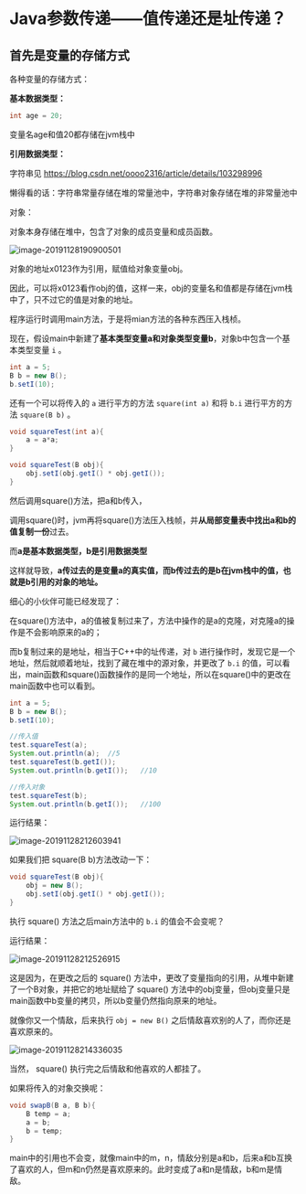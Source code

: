 # Java参数传递——值传递还是址传递？

## 首先是变量的存储方式

各种变量的存储方式：



**基本数据类型：**

```java
int age = 20;
```

变量名age和值20都存储在jvm栈中





**引用数据类型：**

字符串见 https://blog.csdn.net/oooo2316/article/details/103298996 

懒得看的话：字符串常量存储在堆的常量池中，字符串对象存储在堆的非常量池中



对象：

对象本身存储在堆中，包含了对象的成员变量和成员函数。

![image-20191128190900501](D:/Typora/imgs/Java参数传递——值传递还是址传递？/image-20191128190900501.png)

对象的地址x0123作为引用，赋值给对象变量obj。

因此，可以将x0123看作obj的值，这样一来，obj的变量名和值都是存储在jvm栈中了，只不过它的值是对象的地址。

程序运行时调用main方法，于是将mian方法的各种东西压入栈桢。

现在，假设main中新建了**基本类型变量a和对象类型变量b**，对象b中包含一个基本类型变量 `i` 。

```java
int a = 5;
B b = new B();
b.setI(10);
```

还有一个可以将传入的 `a` 进行平方的方法 `square(int a)` 和将 `b.i` 进行平方的方法 `square(B b)` 。

```java
void squareTest(int a){
	a = a*a;
}

void squareTest(B obj){
	obj.setI(obj.getI() * obj.getI());
}
```

然后调用square()方法，把a和b传入，

调用square()时，jvm再将square()方法压入栈帧，并**从局部变量表中找出a和b的值复制一份**过去。

而**a是基本数据类型，b是引用数据类型**

这样就导致，**a传过去的是变量a的真实值，而b传过去的是b在jvm栈中的值，也就是b引用的对象的地址。**

细心的小伙伴可能已经发现了：

在square()方法中，a的值被复制过来了，方法中操作的是a的克隆，对克隆a的操作是不会影响原来的a的； 

而b复制过来的是地址，相当于C++中的址传递，对 `b` 进行操作时，发现它是一个地址，然后就顺着地址，找到了藏在堆中的源对象，并更改了 `b.i` 的值，可以看出，main函数和square()函数操作的是同一个地址，所以在square()中的更改在main函数中也可以看到。

```java
int a = 5;
B b = new B();
b.setI(10);

//传入值
test.squareTest(a);
System.out.println(a);  //5
test.squareTest(b.getI());
System.out.println(b.getI());   //10

//传入对象
test.squareTest(b);
System.out.println(b.getI());   //100
```

运行结果：

![image-20191128212603941](D:/Typora/imgs/Java参数传递——值传递还是址传递？/image-20191128212603941.png)

如果我们把 square(B b)方法改动一下：

```java
void squareTest(B obj){
    obj = new B();
	obj.setI(obj.getI() * obj.getI());
}
```

执行 square() 方法之后main方法中的 `b.i` 的值会不会变呢？

运行结果：

![image-20191128212526915](D:/Typora/imgs/Java参数传递——值传递还是址传递？/image-20191128212526915.png)



这是因为，在更改之后的 square() 方法中，更改了变量指向的引用，从堆中新建了一个B对象，并把它的地址赋给了 square() 方法中的obj变量，但obj变量只是main函数中b变量的拷贝，所以b变量仍然指向原来的地址。

就像你又一个情敌，后来执行 `obj = new B()` 之后情敌喜欢别的人了，而你还是喜欢原来的。

![image-20191128214336035](D:/Typora/imgs/Java参数传递——值传递还是址传递？/image-20191128214336035.png)



当然， square() 执行完之后情敌和他喜欢的人都挂了。





如果将传入的对象交换呢：

```java
void swapB(B a, B b){
    B temp = a;
    a = b;
    b = temp;
}
```

main中的引用也不会变，就像main中的m，n，情敌分别是a和b，后来a和b互换了喜欢的人，但m和n仍然是喜欢原来的。此时变成了a和n是情敌，b和m是情敌。



